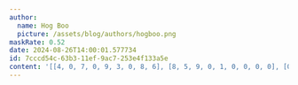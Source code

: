 ```yaml
---
author:
  name: Hog Boo
  picture: /assets/blog/authors/hogboo.png
maskRate: 0.52
date: 2024-08-26T14:00:01.577734
id: 7cccd54c-63b3-11ef-9ac7-253e4f133a5e
content: '[[4, 0, 7, 0, 9, 3, 0, 8, 6], [8, 5, 9, 0, 1, 0, 0, 0, 0], [0, 6, 3, 0, 0, 4, 0, 0, 0], [3, 0, 6, 0, 0, 0, 0, 1, 0], [0, 8, 1, 0, 0, 9, 6, 0, 3], [9, 7, 0, 0, 6, 1, 0, 0, 8], [0, 0, 0, 0, 0, 0, 5, 6, 0], [0, 3, 2, 1, 8, 0, 4, 0, 9], [0, 0, 0, 9, 7, 6, 8, 3, 0]]'
---
```

